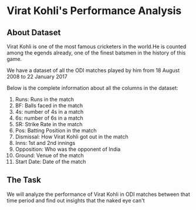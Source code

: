 <h1>Virat Kohli's Performance Analysis</h1>

<h2>About Dataset</h2>

Virat Kohli is one of the most famous cricketers in the world.He is counted among the egends already, one of the finest batsmen in the history of this game.

We have a dataset of all the ODI matches played by him from 18 August 2008 to 22 January 2017

Below is the complete information about all the columns in the dataset:

1. Runs: Runs in the match
2. BF: Balls faced in the match
3. 4s: number of 4s in a match
4. 6s: number of 6s in a match
5. SR: Strike Rate in the match
6. Pos: Batting Position in the match
7. Dismissal: How Virat Kohli got out in the match
8. Inns: 1st and 2nd innings
9. Opposition: Who was the opponent of India
10. Ground: Venue of the match
11. Start Date: Date of the match

<h2>The Task</h2>

We will analyze the performance of Virat Kohli in ODI matches between that time period and find out insights that the naked eye can't
<br>

